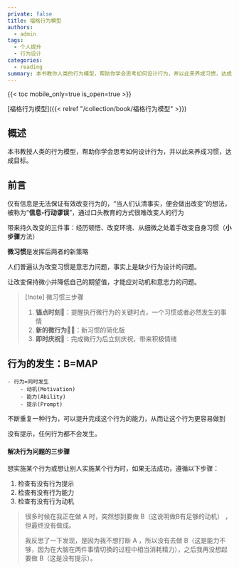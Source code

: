 ```yaml
---
private: false
title: 福格行为模型
authors:
  - admin
tags:
  - 个人提升
  - 行为设计
categories:
  - reading
summary: 本书教你人类的行为模型，帮助你学会思考如何设计行为，并以此来养成习惯，达成目标。
---
```

{{< toc mobile_only=true is_open=true >}}

[福格行为模型]({{< relref "/collection/book/福格行为模型" >}})


## 概述

本书教授人类的行为模型，帮助你学会思考如何设计行为，并以此来养成习惯，达成目标。


## 前言

仅有信息是无法保证有效改变行为的，“当人们认清事实，便会做出改变”的想法，被称为“**信息-行动谬误**”，通过口头教育的方式很难改变人的行为

带来持久改变的三件事：经历顿悟、改变环境、从细微之处着手改变自身习惯（**小步骤**方法）

**微习惯**是发挥后两者的新策略

人们普遍认为改变习惯是意志力问题，事实上是缺少行为设计的问题。

让改变保持微小并降低自己的期望值，才能应对动机和意志力的问题。

> [!note] 微习惯三步骤
> 
>1. **锚点时刻🚩**：提醒执行微行为的关键时点，一个习惯或者必然发生的事情
>2. **新的微行为🏃‍♀️**：新习惯的简化版
>3. **即时庆祝🎉**：完成微行为后立刻庆祝，带来积极情绪





## 行为的发生：B=MAP

```markmap {height="400px"}
- 行为=同时发生
	- 动机(Motivation)
	- 能力(Ability)
	- 提示(Prompt)
```

不断重复一种行为，可以提升完成这个行为的能力，从而让这个行为更容易做到

没有提示，任何行为都不会发生。

#### 解决行为问题的三步骤

想实施某个行为或想让别人实施某个行为时，如果无法成功，遵循以下步骤：

1. 检查有没有行为提示
2. 检查有没有行为能力
3. 检查有没有行为动机

> 很多时候在我正在做 A 时，突然想到要做 B（这说明做B有足够的动机） ，但最终没有做成。
> 
> 我反思了一下发现，是因为我不想打断 A ，所以没有去做 B（这是能力不够，因为在大脑在两件事情切换的过程中相当消耗精力），之后我再没想起要做 B（这是没有提示）。
